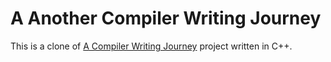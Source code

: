 # A Another Compiler Writing Journey

This is a clone of [A Compiler Writing Journey](https://github.com/DoctorWkt/acwj) project written in C++.
